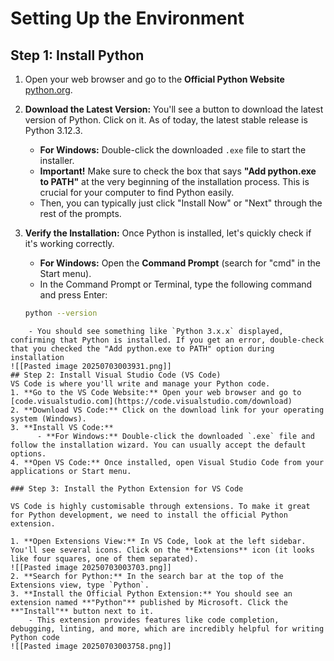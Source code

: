 # Setting Up the Environment
## Step 1: Install Python


1. Open your web browser and go to the **Official Python Website** [python.org](https://www.python.org/downloads/).
2. **Download the Latest Version:** You'll see a button to download the latest version of Python. Click on it. As of today, the latest stable release is Python 3.12.3.
	- **For Windows:** Double-click the downloaded `.exe` file to start the installer.
	- **Important!** Make sure to check the box that says **"Add python.exe to PATH"** at the very beginning of the installation process. This is crucial for your computer to find Python easily.
	- Then, you can typically just click "Install Now" or "Next" through the rest of the prompts.

3. **Verify the Installation:** Once Python is installed, let's quickly check if it's working correctly.
	- **For Windows:** Open the **Command Prompt** (search for "cmd" in the Start menu).
	- In the Command Prompt or Terminal, type the following command and press Enter:
	```bash
	python --version
```
	- You should see something like `Python 3.x.x` displayed, confirming that Python is installed. If you get an error, double-check that you checked the "Add python.exe to PATH" option during installation
![[Pasted image 20250703003931.png]]
## Step 2: Install Visual Studio Code (VS Code)
VS Code is where you'll write and manage your Python code.
1. **Go to the VS Code Website:** Open your web browser and go to [code.visualstudio.com](https://code.visualstudio.com/download)
2. **Download VS Code:** Click on the download link for your operating system (Windows).
3. **Install VS Code:**
      - **For Windows:** Double-click the downloaded `.exe` file and follow the installation wizard. You can usually accept the default options.
4. **Open VS Code:** Once installed, open Visual Studio Code from your applications or Start menu.

### Step 3: Install the Python Extension for VS Code

VS Code is highly customisable through extensions. To make it great for Python development, we need to install the official Python extension.

1. **Open Extensions View:** In VS Code, look at the left sidebar. You'll see several icons. Click on the **Extensions** icon (it looks like four squares, one of them separated).   
![[Pasted image 20250703003703.png]]
2. **Search for Python:** In the search bar at the top of the Extensions view, type `Python`.    
3. **Install the Official Python Extension:** You should see an extension named **"Python"** published by Microsoft. Click the **"Install"** button next to it.    
    - This extension provides features like code completion, debugging, linting, and more, which are incredibly helpful for writing Python code
![[Pasted image 20250703003758.png]]
